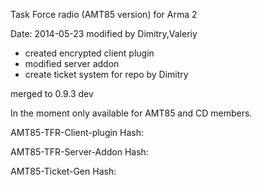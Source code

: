 Task Force radio (AMT85 version) for Arma 2


Date: 2014-05-23 modified by Dimitry,Valeriy
- created encrypted client plugin
- modified server addon
- create ticket system for repo by Dimitry

merged to 0.9.3 dev

In the moment only available for AMT85 and CD members.


AMT85-TFR-Client-plugin
Hash: 

AMT85-TFR-Server-Addon
Hash: 

AMT85-Ticket-Gen
Hash: 

